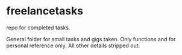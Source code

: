 # freelancetasks
repo for completed tasks.

General folder for small tasks and gigs taken.
Only functions and for personal reference only.
All other details stripped out.
